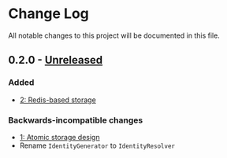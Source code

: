# Change Log

All notable changes to this project will be documented in this file.

## 0.2.0 - [Unreleased][Unreleased]

### Added
- [2: Redis-based storage](https://github.com/nikolaposa/rate-limit/pull/2)

### Backwards-incompatible changes
- [1: Atomic storage design](https://github.com/nikolaposa/rate-limit/pull/1)
- Rename `IdentityGenerator` to `IdentityResolver`


[Unreleased]: https://github.com/nikolaposa/rate-limit/compare/0.1.0...HEAD
